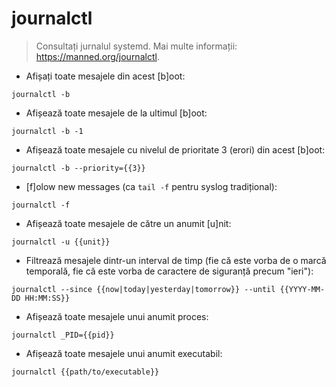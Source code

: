 # journalctl

> Consultați jurnalul systemd.
> Mai multe informații: <https://manned.org/journalctl>.

- Afișați toate mesajele din acest [b]oot:

`journalctl -b`

- Afișează toate mesajele de la ultimul [b]oot:

`journalctl -b -1`

- Afișează toate mesajele cu nivelul de prioritate 3 (erori) din acest [b]oot:

`journalctl -b --priority={{3}}`

- [f]olow new messages (ca `tail -f` pentru syslog tradițional):

`journalctl -f`

- Afișează toate mesajele de către un anumit [u]nit:

`journalctl -u {{unit}}`

- Filtrează mesajele dintr-un interval de timp (fie că este vorba de o marcă temporală, fie că este vorba de caractere de siguranță precum "ieri"):

`journalctl --since {{now|today|yesterday|tomorrow}} --until {{YYYY-MM-DD HH:MM:SS}}`

- Afișează toate mesajele unui anumit proces:

`journalctl _PID={{pid}}`

- Afișează toate mesajele unui anumit executabil:

`journalctl {{path/to/executable}}`
